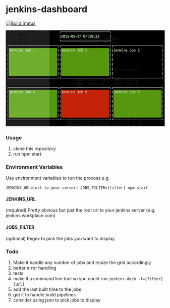 # jenkins-dashboard

[![Build Status](https://travis-ci.org/clarkie/jenkins-dashboard.svg?branch=master)](https://travis-ci.org/clarkie/jenkins-dashboard)

![Example Dashboard](https://raw.githubusercontent.com/clarkie/jenkins-dashboard/master/images/example-dashboard.gif)

### Usage

1. clone this repository
2. run npm start

### Environment Variables

Use environment variables to run the process e.g.

```
JENKINS_URL=[url-to-your-server] JOBS_FILTER=[filter] npm start
```

#### JENKINS_URL
(required)
Pretty obvious but just the root url to your jenkins server (e.g. jenkins.workplace.com)

#### JOBS_FILTER
(optional)
Regex to pick the jobs you want to display

### Todo

1. Make it handle any number of jobs and resize the grid accordingly
2. better error handling
3. tests
4. make it a command line tool so you could run `jenkins-dash -f=[filter] [url]`
5. add the last built time to the jobs
6. get it to handle build pipelines
7. consider using json to pick jobs to display
